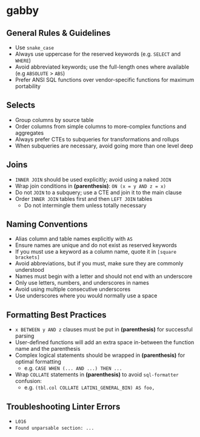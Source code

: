# gabby

## General Rules & Guidelines

- Use `snake_case`
- Always use uppercase for the reserved keywords (e.g. `SELECT` and `WHERE`)
- Avoid abbreviated keywords; use the full-length ones where available (e.g `ABSOLUTE` > `ABS`)
- Prefer ANSI SQL functions over vendor-specific functions for maximum portability

## Selects

- Group columns by source table
- Order columns from simple columns to more-complex functions and aggregates
- Always prefer CTEs to subqueries for transformations and rollups
- When subqueries are necessary, avoid going more than one level deep

## Joins

- `INNER JOIN` should be used explicitly; avoid using a naked `JOIN`
- Wrap join conditions in **(parenthesis)**: `ON (x = y AND z = x)`
- Do not `JOIN` to a subquery; use a CTE and join it to the main clause
- Order `INNER JOIN` tables first and then `LEFT JOIN` tables
  - Do not intermingle them unless totally necessary

## Naming Conventions

- Alias column and table names explicitly with `AS`
- Ensure names are unique and do not exist as reserved keywords
- If you must use a keyword as a column name, quote it in `[square brackets]`
- Avoid abbreviations, but if you must, make sure they are commonly understood
- Names must begin with a letter and should not end with an underscore
- Only use letters, numbers, and underscores in names
- Avoid using multiple consecutive underscores
- Use underscores where you would normally use a space

## Formatting Best Practices

- `x BETWEEN y AND z` clauses must be put in **(parenthesis)** for successful parsing
- User-defined functions will add an extra space in-between the function name and the parenthesis
- Complex logical statements should be wrapped in **(parenthesis)** for optimal formatting
  - e.g. `CASE WHEN (... AND ...) THEN ...`
- Wrap `COLLATE` statements in **(parenthesis)** to avoid `sql-formatter` confusion:
  - e.g. `(tbl.col COLLATE LATIN1_GENERAL_BIN) AS foo,`

## Troubleshooting Linter Errors

- `L016`
- `Found unparsable section: ...`
